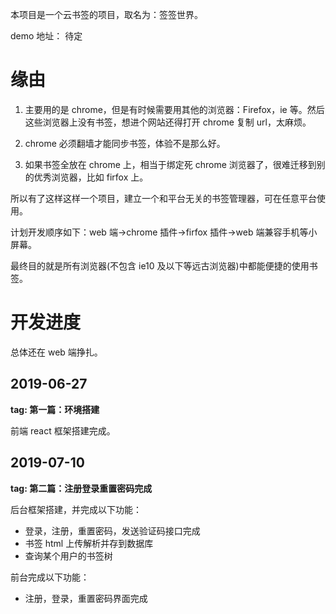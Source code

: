 本项目是一个云书签的项目，取名为：签签世界。

demo 地址： 待定

# 缘由

1. 主要用的是 chrome，但是有时候需要用其他的浏览器：Firefox，ie 等。然后这些浏览器上没有书签，想进个网站还得打开 chrome 复制 url，太麻烦。

2. chrome 必须翻墙才能同步书签，体验不是那么好。

3. 如果书签全放在 chrome 上，相当于绑定死 chrome 浏览器了，很难迁移到别的优秀浏览器，比如 firfox 上。

所以有了这样这样一个项目，建立一个和平台无关的书签管理器，可在任意平台使用。

计划开发顺序如下：web 端->chrome 插件->firfox 插件->web 端兼容手机等小屏幕。

最终目的就是所有浏览器(不包含 ie10 及以下等远古浏览器)中都能便捷的使用书签。

# 开发进度

总体还在 web 端挣扎。

## 2019-06-27

**tag: 第一篇：环境搭建**

前端 react 框架搭建完成。

## 2019-07-10

**tag: 第二篇：注册登录重置密码完成**

后台框架搭建，并完成以下功能：

- 登录，注册，重置密码，发送验证码接口完成
- 书签 html 上传解析并存到数据库
- 查询某个用户的书签树

前台完成以下功能：

- 注册，登录，重置密码界面完成
